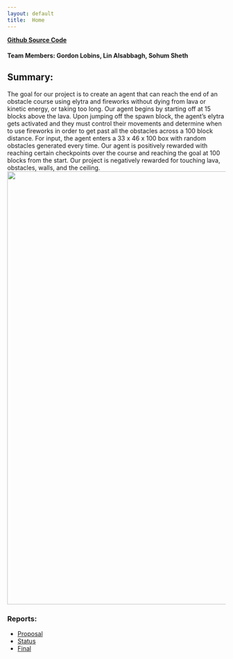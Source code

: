 ```yaml
---
layout: default
title:  Home
---
```


**[Github Source Code](https://github.com/Globins/Zoomer)**


<h4>Team Members: Gordon Lobins, Lin Alsabbagh, Sohum Sheth</h4>

<h2>Summary:</h2>
The goal for our project is to create an agent that can reach the end of an obstacle course using elytra and fireworks without dying from lava or kinetic energy, or taking too long. Our agent begins by starting off at 15 blocks above the lava. Upon jumping off the spawn block, the agent’s elytra gets activated and they must control their movements and determine when to use fireworks in order to get past all the obstacles across a 100 block distance. For input, the agent enters a 33 x 46 x 100 box with random obstacles generated every time. Our agent is positively rewarded with reaching certain checkpoints over the course and reaching the goal at 100 blocks from the start. Our project is negatively rewarded for touching lava, obstacles, walls, and the ceiling.

<img src="https://media.giphy.com/media/boW7I8waJeu4RQDeM8/giphy.gif" width="1000" height="1000"/>

<h3>Reports:</h3>

- [Proposal](proposal.html)
- [Status](status.html)
- [Final](final.html)

